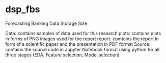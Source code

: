 # dsp_fbs
Forecasting Banking Data Storage Size

Data: contains samples of data used for this research
plots: contains plots in forms of PNG images used for the report
report: comtains the report in form of a scientific paper and the presentation in PDF format
Source: contains the source code in Jupyter Notebook format using python for all three stages (EDA, Feature selection, Model selection)

